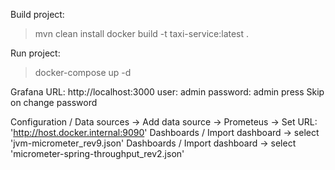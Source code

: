 Build project:
>mvn clean install
>docker build -t taxi-service:latest .

Run project:
>docker-compose up -d

Grafana URL: http://localhost:3000
user: admin
password: admin
press Skip on change password

Configuration / Data sources -> Add data source -> Prometeus -> Set URL: 'http://host.docker.internal:9090'
Dashboards / Import dashboard -> select 'jvm-micrometer_rev9.json'
Dashboards / Import dashboard -> select 'micrometer-spring-throughput_rev2.json'

